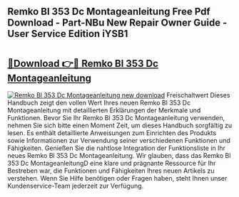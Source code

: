 ## Remko Bl 353 Dc Montageanleitung Free Pdf Download - Part-NBu New Repair Owner Guide - User Service Edition iYSB1

# <h2><a href="http://df8j1dv.blite.top/?on=Remko+Bl+353+Dc+Montageanleitung">🔗Download 👉🔴 Remko Bl 353 Dc Montageanleitung</a></h2>

[![Remko Bl 353 Dc Montageanleitung new download](https://i.imgur.com/lujVjoI.png)](http://df8j1dv.blite.top/?on=Remko+Bl+353+Dc+Montageanleitung)
Freischaltwert Dieses Handbuch zeigt den vollen Wert Ihres neuen Remko Bl 353 Dc Montageanleitung mit detaillierten Erklärungen der Merkmale und Funktionen. Bevor Sie Ihr Remko Bl 353 Dc Montageanleitung verwenden, nehmen Sie sich bitte einen Moment Zeit, um dieses Handbuch sorgfältig zu lesen. Es enthält detaillierte Anweisungen zum Einrichten des Produkts sowie Informationen zur Verwendung seiner verschiedenen Funktionen und Fähigkeiten. Genießen Sie die nahtlose Integration der Funktionsliste in Ihr neues Remko Bl 353 Dc Montageanleitung. Wir glauben, dass das Remko Bl 353 Dc MontageanleitungD eine klare und prägnante Ressource für Ihr Bestreben war, die Funktionen und Fähigkeiten Ihres neuen Artikels zu verstehen. Wenn Sie Hilfe benötigen oder Fragen haben, steht Ihnen unser Kundenservice-Team jederzeit zur Verfügung.
